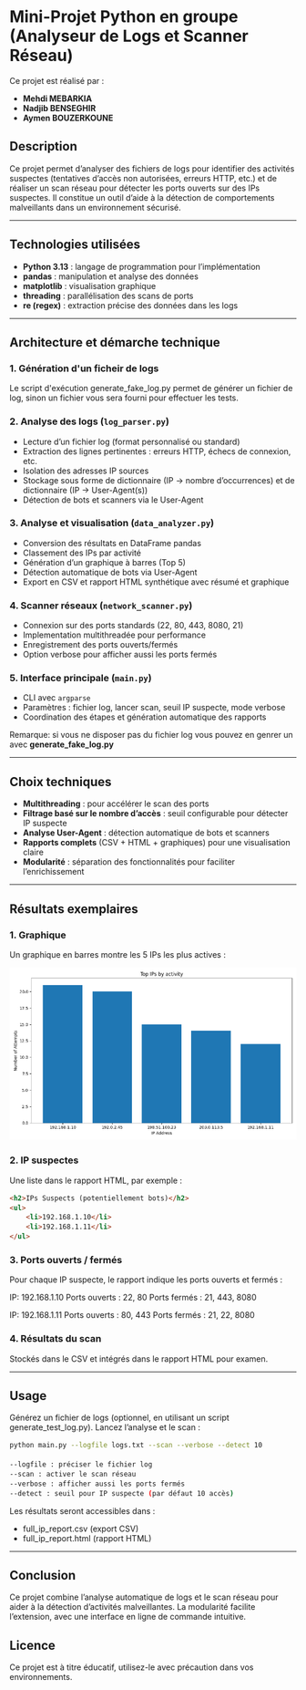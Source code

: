 # Mini-Projet Python en groupe (Analyseur de Logs et Scanner Réseau)

Ce projet est réalisé par :

- **Mehdi MEBARKIA**
- **Nadjib BENSEGHIR**
- **Aymen BOUZERKOUNE**

## Description

Ce projet permet d’analyser des fichiers de logs pour identifier des activités suspectes (tentatives d’accès non autorisées, erreurs HTTP, etc.) et de réaliser un scan réseau pour détecter les ports ouverts sur des IPs suspectes. Il constitue un outil d’aide à la détection de comportements malveillants dans un environnement sécurisé.

---

## Technologies utilisées

- **Python 3.13** : langage de programmation pour l’implémentation
- **pandas** : manipulation et analyse des données
- **matplotlib** : visualisation graphique
- **threading** : parallélisation des scans de ports
- **re (regex)** : extraction précise des données dans les logs

---

## Architecture et démarche technique

### 1. Génération d'un ficheir de logs
Le script d'exécution generate_fake_log.py permet de générer un fichier de log, sinon un fichier vous sera fourni pour effectuer les tests.

### 2. Analyse des logs (`log_parser.py`)
- Lecture d’un fichier log (format personnalisé ou standard)
- Extraction des lignes pertinentes : erreurs HTTP, échecs de connexion, etc.
- Isolation des adresses IP sources
- Stockage sous forme de dictionnaire (IP → nombre d’occurrences) et de dictionnaire (IP → User-Agent(s))
- Détection de bots et scanners via le User-Agent

### 3. Analyse et visualisation (`data_analyzer.py`)
- Conversion des résultats en DataFrame pandas
- Classement des IPs par activité
- Génération d’un graphique à barres (Top 5)
- Détection automatique de bots via User-Agent
- Export en CSV et rapport HTML synthétique avec résumé et graphique

### 4. Scanner réseaux (`network_scanner.py`)
- Connexion sur des ports standards (22, 80, 443, 8080, 21)
- Implementation multithreadée pour performance
- Enregistrement des ports ouverts/fermés
- Option verbose pour afficher aussi les ports fermés

### 5. Interface principale (`main.py`)
- CLI avec `argparse`
- Paramètres : fichier log, lancer scan, seuil IP suspecte, mode verbose
- Coordination des étapes et génération automatique des rapports


Remarque: si vous ne disposer pas du fichier log vous pouvez en genrer un avec **generate_fake_log.py**

---

## Choix techniques

- **Multithreading** : pour accélérer le scan des ports
- **Filtrage basé sur le nombre d’accès** : seuil configurable pour détecter IP suspecte
- **Analyse User-Agent** : détection automatique de bots et scanners
- **Rapports complets** (CSV + HTML + graphiques) pour une visualisation claire
- **Modularité** : séparation des fonctionnalités pour faciliter l’enrichissement

---

## Résultats exemplaires

### 1. Graphique
Un graphique en barres montre les 5 IPs les plus actives :

![Top IPs](top_ips_bargraph.png)

### 2. IP suspectes
Une liste dans le rapport HTML, par exemple :

```html
<h2>IPs Suspects (potentiellement bots)</h2>
<ul>
    <li>192.168.1.10</li>
    <li>192.168.1.11</li>
</ul>
```

### 3. Ports ouverts / fermés
Pour chaque IP suspecte, le rapport indique les ports ouverts et fermés :

IP: 192.168.1.10
Ports ouverts : 22, 80
Ports fermés : 21, 443, 8080

IP: 192.168.1.11
Ports ouverts : 80, 443
Ports fermés : 21, 22, 8080

### 4. Résultats du scan
Stockés dans le CSV et intégrés dans le rapport HTML pour examen.

---

## Usage
Générez un fichier de logs (optionnel, en utilisant un script generate_test_log.py).
Lancez l’analyse et le scan :

```bash
python main.py --logfile logs.txt --scan --verbose --detect 10

--logfile : préciser le fichier log
--scan : activer le scan réseau
--verbose : afficher aussi les ports fermés
--detect : seuil pour IP suspecte (par défaut 10 accès)

```
Les résultats seront accessibles dans :

- full_ip_report.csv (export CSV)
- full_ip_report.html (rapport HTML)

---

## Conclusion

Ce projet combine l’analyse automatique de logs et le scan réseau pour aider à la détection d’activités malveillantes. La modularité facilite l’extension, avec une interface en ligne de commande intuitive.

## Licence

Ce projet est à titre éducatif, utilisez-le avec précaution dans vos environnements.
